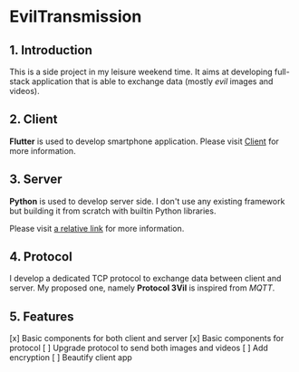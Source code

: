 # EvilTransmission

## 1. Introduction

This is a side project in my leisure weekend time. It aims at developing full-stack application that is able to exchange data (mostly _evil_ images and videos).

## 2. Client

**Flutter** is used to develop smartphone application.
Please visit [Client](Client/README.md) for more information.

## 3. Server

**Python** is used to develop server side. I don't use any existing framework but building it from scratch with builtin Python libraries.

Please visit [a relative link](Server/README.md) for more information.

## 4. Protocol

I develop a dedicated TCP protocol to exchange data between client and server. My proposed one, namely **Protocol 3Vil** is inspired from _MQTT_.

## 5. Features

[x] Basic components for both client and server
[x] Basic components for protocol
[ ] Upgrade protocol to send both images and videos
[ ] Add encryption
[ ] Beautify client app
